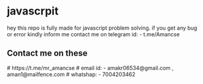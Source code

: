 # javascrpit

hey this repo is fully made for javascript problem solving.
if you get any bug or error kindly inform me
contact me on telegram id: - t.me/Amancse
<h2>Contact me on these </h2>
# https://t.me/mr_amancse
#               email id: - amakr06534@gmail.com , aman1@mailfence.com
#               whatshap: - 7004203462